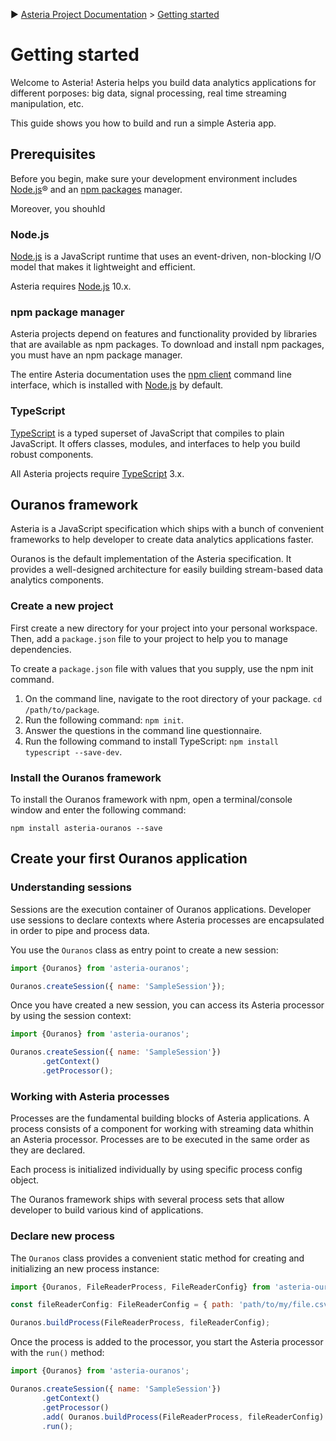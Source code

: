 :arrow_forward: [Asteria Project Documentation](https://github.com/asteria-project/asteria/blob/master/documentation/asteria-documentation.md) > [Getting started](https://github.com/asteria-project/asteria/blob/master/documentation/getting-started.md)

# Getting started

Welcome to Asteria! Asteria helps you build data analytics applications for different porposes: big data, signal processing, real time streaming manipulation, etc.

This guide shows you how to build and run a simple Asteria app.

## Prerequisites

Before you begin, make sure your development environment includes [Node.js](https://nodejs.org/)® and an [npm packages](https://docs.npmjs.com/about-npm/index.html) manager.

Moreover, you shouhld 

### Node.js

[Node.js](https://nodejs.org/) is a JavaScript runtime that uses an event-driven, non-blocking I/O model that makes it lightweight and efficient.

Asteria requires [Node.js](https://nodejs.org/) 10.x.

### npm package manager

Asteria projects depend on features and functionality provided by libraries that are available as npm packages. To download and install npm packages, you must have an npm package manager.

The entire Asteria documentation uses the [npm client](https://docs.npmjs.com/cli/install) command line interface, which is installed with [Node.js](https://nodejs.org/) by default.

### TypeScript

[TypeScript](https://www.typescriptlang.org/docs/handbook/typescript-in-5-minutes.html) is a typed superset of JavaScript that compiles to plain JavaScript. It offers classes, modules, and interfaces to help you build robust components.

All Asteria projects require [TypeScript](https://www.typescriptlang.org/docs/handbook/typescript-in-5-minutes.html) 3.x.

## Ouranos framework

Asteria is a JavaScript specification which ships with a bunch of convenient frameworks to help developer to create data analytics applications faster.

Ouranos is the default implementation of the Asteria specification. It provides a well-designed architecture for easily building stream-based data analytics components.

### Create a new project

First create a new directory for your project into your personal workspace. Then, add a `package.json` file to your project to help you to manage dependencies.

To create a `package.json` file with values that you supply, use the npm init command.

1. On the command line, navigate to the root directory of your package. `cd /path/to/package`.
2. Run the following command: `npm init`.
3. Answer the questions in the command line questionnaire.
4. Run the following command to install TypeScript: `npm install typescript --save-dev`.

### Install the Ouranos framework

To install the Ouranos framework with npm, open a terminal/console window and enter the following command:

```shell
npm install asteria-ouranos --save
```

## Create your first Ouranos application

### Understanding sessions

Sessions are the execution container of Ouranos applications. Developer use sessions to declare contexts where Asteria processes are encapsulated in order to pipe and process data.

You use the `Ouranos` class as entry point to create a new session:

```javascript
import {Ouranos} from 'asteria-ouranos';

Ouranos.createSession({ name: 'SampleSession'});
```

Once you have created a new session, you can access its Asteria processor by using the session context:

```javascript
import {Ouranos} from 'asteria-ouranos';

Ouranos.createSession({ name: 'SampleSession'})
       .getContext()
       .getProcessor();
```

### Working with Asteria processes

Processes are the fundamental building blocks of Asteria applications. A process consists of a component for working with streaming data whithin an Asteria processor. Processes are to be executed in the same order as they are declared.

Each process is initialized individually by using specific process config object.

The Ouranos framework ships with several process sets that allow developer to build various kind of applications.

### Declare new process

The `Ouranos` class provides a convenient static method for creating and initializing an new process instance:

```javascript
import {Ouranos, FileReaderProcess, FileReaderConfig} from 'asteria-ouranos';

const fileReaderConfig: FileReaderConfig = { path: 'path/to/my/file.csv') };

Ouranos.buildProcess(FileReaderProcess, fileReaderConfig);
```

Once the process is added to the processor, you start the Asteria processor with the `run()` method:

```javascript
import {Ouranos} from 'asteria-ouranos';

Ouranos.createSession({ name: 'SampleSession'})
       .getContext()
       .getProcessor()
       .add( Ouranos.buildProcess(FileReaderProcess, fileReaderConfig) )
       .run();
```
